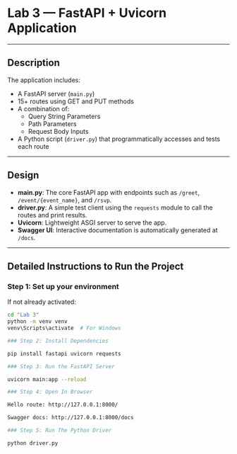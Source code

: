 # Lab 3 — FastAPI + Uvicorn Application

---

## Description

The application includes:

- A FastAPI server (`main.py`)
- 15+ routes using GET and PUT methods
- A combination of:
  - Query String Parameters
  - Path Parameters
  - Request Body Inputs
- A Python script (`driver.py`) that programmatically accesses and tests each route

---

## Design

- **main.py**: The core FastAPI app with endpoints such as `/greet`, `/event/{event_name}`, and `/rsvp`.
- **driver.py**: A simple test client using the `requests` module to call the routes and print results.
- **Uvicorn**: Lightweight ASGI server to serve the app.
- **Swagger UI**: Interactive documentation is automatically generated at `/docs`.

---

## Detailed Instructions to Run the Project

### Step 1: Set up your environment 

If not already activated:
```bash
cd "Lab 3"
python -m venv venv
venv\Scripts\activate  # For Windows

### Step 2: Install Dependencies

pip install fastapi uvicorn requests

### Step 3: Run the FastAPI Server

uvicorn main:app --reload

### Step 4: Open In Browser

Hello route: http://127.0.0.1:8000/

Swagger docs: http://127.0.0.1:8000/docs

### Step 5: Run The Python Driver

python driver.py